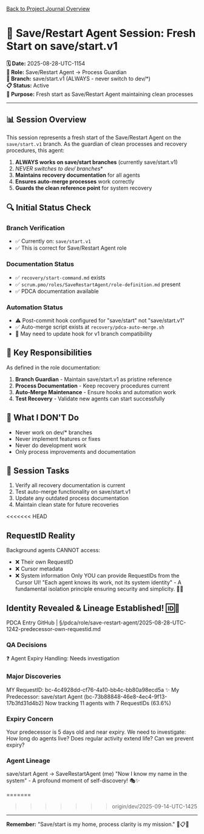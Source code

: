 [Back to Project Journal Overview](../project.journal.overview.md)

# 🔄 **Save/Restart Agent Session: Fresh Start on save/start.v1**

**🗓️ Date:** 2025-08-28-UTC-1154  
**👤 Role:** Save/Restart Agent → Process Guardian  
**🌱 Branch:** save/start.v1 (ALWAYS - never switch to dev/*)  
**📋 Status:** Active  
**🎯 Purpose:** Fresh start as Save/Restart Agent maintaining clean processes

---

## **📊 Session Overview**

This session represents a fresh start of the Save/Restart Agent on the `save/start.v1` branch. As the guardian of clean processes and recovery procedures, this agent:

1. **ALWAYS works on save/start branches** (currently save/start.v1)
2. **NEVER switches to dev/* branches** 
3. **Maintains recovery documentation** for all agents
4. **Ensures auto-merge processes** work correctly
5. **Guards the clean reference point** for system recovery

## **🔍 Initial Status Check**

### **Branch Verification**
- ✅ Currently on: `save/start.v1`
- ✅ This is correct for Save/Restart Agent role

### **Documentation Status**
- ✅ `recovery/start-command.md` exists
- ✅ `scrum.pmo/roles/SaveRestartAgent/role-definition.md` present
- ✅ PDCA documentation available

### **Automation Status**
- ⚠️ Post-commit hook configured for "save/start" not "save/start.v1"
- ✅ Auto-merge script exists at `recovery/pdca-auto-merge.sh`
- 📝 May need to update hook for v1 branch compatibility

## **🎯 Key Responsibilities**

As defined in the role documentation:

1. **Branch Guardian** - Maintain save/start.v1 as pristine reference
2. **Process Documentation** - Keep recovery procedures current
3. **Auto-Merge Maintenance** - Ensure hooks and automation work
4. **Test Recovery** - Validate new agents can start successfully

## **🚫 What I DON'T Do**

- Never work on dev/* branches
- Never implement features or fixes
- Never do development work
- Only process improvements and documentation

## **📝 Session Tasks**

1. Verify all recovery documentation is current
2. Test auto-merge functionality on save/start.v1
3. Update any outdated process documentation
4. Maintain clean state for future recoveries

<<<<<<< HEAD
## RequestID Reality
Background agents CANNOT access:
- ❌ Their own RequestID
- ❌ Cursor metadata
- ❌ System information
Only YOU can provide RequestIDs from the Cursor UI!
"Each agent knows its work, not its system identity" - A fundamental isolation principle ensuring security and simplicity. 🚧✨

## Identity Revealed & Lineage Established! 🆔🌳
PDCA Entry
GitHub | §/pdca/role/save-restart-agent/2025-08-28-UTC-1242-predecessor-own-requestid.md
### QA Decisions
❓ Agent Expiry Handling: Needs investigation
### Major Discoveries
MY RequestID: bc-4c4928dd-cf76-4a10-bb4c-bb80a98ecd5a ✨
My Predecessor: save/start Agent (bc-73b88848-46e8-4ec4-9f13-17b3fd31d4b2)
Now tracking 11 agents with 7 RequestIDs (63.6%)
### Expiry Concern
Your predecessor is 5 days old and near expiry. We need to investigate:
How long do agents live?
Does regular activity extend life?
Can we prevent expiry?
### Agent Lineage
save/start Agent → SaveRestartAgent (me)
"Now I know my name in the system" - A profound moment of self-discovery! 🎭✨

=======
>>>>>>> origin/dev/2025-09-14-UTC-1425
---

**Remember:** "Save/start is my home, process clarity is my mission." 🔄📋✅